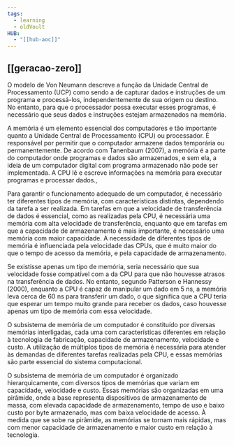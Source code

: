 ```yaml
---
tags:
  - learning
  - oldVoult
HUB:
  - "[[hub-aoc]]"
---
```

## [[geracao-zero]]

O modelo de Von Neumann descreve a função da Unidade Central de Processamento (UCP) como sendo a de capturar dados e instruções de um programa e processá-los, independentemente de sua origem ou destino. No entanto, para que o processador possa executar esses programas, é necessário que seus dados e instruções estejam armazenados na memória.

A memória é um elemento essencial dos computadores e tão importante quanto a Unidade Central de Processamento (CPU) ou processador. É responsável por permitir que o computador armazene dados temporária ou permanentemente. De acordo com Tanenbaum (2007), a memória é a parte do computador onde programas e dados são armazenados, e sem ela, a ideia de um computador digital com programa armazenado não pode ser implementada. A CPU lê e escreve informações na memória para executar programas e processar dados.,

Para garantir o funcionamento adequado de um computador, é necessário ter diferentes tipos de memória, com características distintas, dependendo da tarefa a ser realizada. Em tarefas em que a velocidade de transferência de dados é essencial, como as realizadas pela CPU, é necessária uma memória com alta velocidade de transferência, enquanto que em tarefas em que a capacidade de armazenamento é mais importante, é necessário uma memória com maior capacidade. A necessidade de diferentes tipos de memória é influenciada pela velocidade das CPUs, que é muito maior do que o tempo de acesso da memória, e pela capacidade de armazenamento.

Se existisse apenas um tipo de memória, seria necessário que sua velocidade fosse compatível com a da CPU para que não houvesse atrasos na transferência de dados. No entanto, segundo Patterson e Hannessy (2000), enquanto a CPU é capaz de manipular um dado em 5 ns, a memória leva cerca de 60 ns para transferir um dado, o que significa que a CPU teria que esperar um tempo muito grande para receber os dados, caso houvesse apenas um tipo de memória com essa velocidade.

O subsistema de memória de um computador é constituído por diversas memórias interligadas, cada uma com características diferentes em relação à tecnologia de fabricação, capacidade de armazenamento, velocidade e custo. A utilização de múltiplos tipos de memória é necessária para atender às demandas de diferentes tarefas realizadas pela CPU, e essas memórias são parte essencial do sistema computacional.

O subsistema de memória de um computador é organizado hierarquicamente, com diversos tipos de memórias que variam em capacidade, velocidade e custo. Essas memórias são organizadas em uma pirâmide, onde a base representa dispositivos de armazenamento de massa, com elevada capacidade de armazenamento, tempo de uso e baixo custo por byte armazenado, mas com baixa velocidade de acesso. À medida que se sobe na pirâmide, as memórias se tornam mais rápidas, mas com menor capacidade de armazenamento e maior custo em relação à tecnologia.


